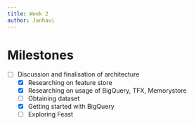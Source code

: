 ```yaml
---
title: Week 2
author: Janhavi
---
```

# Milestones
- [ ] Discussion and finalisation of architecture
	- [x] Researching on feature store 
	- [x] Researching on usage of BigQuery, TFX, Memorystore
	- [ ] Obtaining dataset
	- [x] Getting started with BigQuery
	- [ ] Exploring Feast
